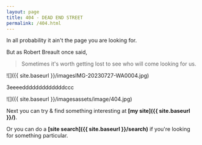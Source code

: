 ```yaml
---
layout: page
title: 404 - DEAD END STREET
permalink: /404.html
---
```


In all probability it ain't the page you are looking for.  

But as Robert Breault once said,  

> Sometimes it's worth getting lost to see who will come looking for us.  

![]({{ site.baseurl }}/imagesIMG-20230727-WA0004.jpg)

3eeeedddddddddddddccc

![]({{ site.baseurl }}/imagesassets/image/404.jpg)

Next you can try & find something interesting at **[my site]({{ site.baseurl }}/)**.  

Or you can do a **[site search]({{ site.baseurl }}/search)** if you're looking for something particular.  
